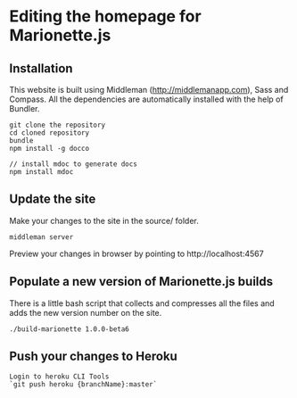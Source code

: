 Editing the homepage for Marionette.js
=============


Installation
-----------

This website is built using Middleman (http://middlemanapp.com), Sass and Compass.  All the dependencies are automatically installed with the help of Bundler.

    git clone the repository
    cd cloned repository
    bundle
    npm install -g docco

    // install mdoc to generate docs
    npm install mdoc

Update the site
-----

Make your changes to the site in the source/ folder.

    middleman server

Preview your changes in browser by pointing to http://localhost:4567


Populate a new version of Marionette.js builds
-----

There is a little bash script that collects and compresses all the files and adds the new version number on the site.

    ./build-marionette 1.0.0-beta6


Push your changes to Heroku
-----

    Login to heroku CLI Tools
    `git push heroku {branchName}:master`

